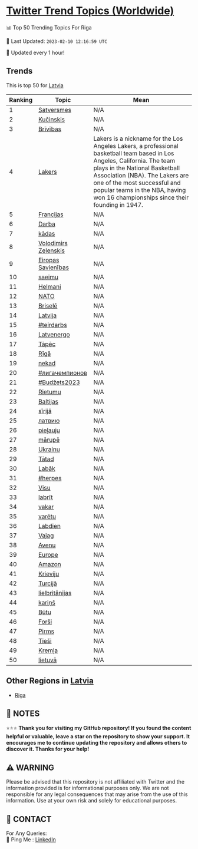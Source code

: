 [Twitter Trend Topics (Worldwide)](https://github.com/ErcinDedeoglu/Twitter-Trend-Topics)
==========


📊 Top 50 Trending Topics For Riga

📆 Last Updated: `2023-02-10 12:16:59 UTC`

🔧 Updated every 1 hour!


## Trends

This is top 50 for [Latvia](</Latvia>)

| Ranking | Topic | Mean |
| ------- | ------------ | ------------ |
| 1 | [Satversmes](http://twitter.com/search?q=Satversmes) | N/A |
| 2 | [Kučinskis](http://twitter.com/search?q=Ku%c4%8dinskis) | N/A |
| 3 | [Brīvības](http://twitter.com/search?q=Br%c4%abv%c4%abbas) | N/A |
| 4 | [Lakers](http://twitter.com/search?q=Lakers) | Lakers is a nickname for the Los Angeles Lakers, a professional basketball team based in Los Angeles, California. The team plays in the National Basketball Association (NBA). The Lakers are one of the most successful and popular teams in the NBA, having won 16 championships since their founding in 1947. |
| 5 | [Francijas](http://twitter.com/search?q=Francijas) | N/A |
| 6 | [Darba](http://twitter.com/search?q=Darba) | N/A |
| 7 | [kādas](http://twitter.com/search?q=k%c4%81das) | N/A |
| 8 | [Volodimirs Zelenskis](http://twitter.com/search?q=Volodimirs+Zelenskis) | N/A |
| 9 | [Eiropas Savienības](http://twitter.com/search?q=Eiropas+Savien%c4%abbas) | N/A |
| 10 | [saeimu](http://twitter.com/search?q=saeimu) | N/A |
| 11 | [Helmani](http://twitter.com/search?q=Helmani) | N/A |
| 12 | [NATO](http://twitter.com/search?q=NATO) | N/A |
| 13 | [Briselē](http://twitter.com/search?q=Brisel%c4%93) | N/A |
| 14 | [Latvija](http://twitter.com/search?q=Latvija) | N/A |
| 15 | [#teirdarbs](http://twitter.com/search?q=%23teirdarbs) | N/A |
| 16 | [Latvenergo](http://twitter.com/search?q=Latvenergo) | N/A |
| 17 | [Tāpēc](http://twitter.com/search?q=T%c4%81p%c4%93c) | N/A |
| 18 | [Rīgā](http://twitter.com/search?q=R%c4%abg%c4%81) | N/A |
| 19 | [nekad](http://twitter.com/search?q=nekad) | N/A |
| 20 | [#лигачемпионов](http://twitter.com/search?q=%23%d0%bb%d0%b8%d0%b3%d0%b0%d1%87%d0%b5%d0%bc%d0%bf%d0%b8%d0%be%d0%bd%d0%be%d0%b2) | N/A |
| 21 | [#Budžets2023](http://twitter.com/search?q=%23Bud%c5%beets2023) | N/A |
| 22 | [Rietumu](http://twitter.com/search?q=Rietumu) | N/A |
| 23 | [Baltijas](http://twitter.com/search?q=Baltijas) | N/A |
| 24 | [sīrijā](http://twitter.com/search?q=s%c4%abrij%c4%81) | N/A |
| 25 | [латвию](http://twitter.com/search?q=%d0%bb%d0%b0%d1%82%d0%b2%d0%b8%d1%8e) | N/A |
| 26 | [pieļauju](http://twitter.com/search?q=pie%c4%bcauju) | N/A |
| 27 | [mārupē](http://twitter.com/search?q=m%c4%81rup%c4%93) | N/A |
| 28 | [Ukrainu](http://twitter.com/search?q=Ukrainu) | N/A |
| 29 | [Tātad](http://twitter.com/search?q=T%c4%81tad) | N/A |
| 30 | [Labāk](http://twitter.com/search?q=Lab%c4%81k) | N/A |
| 31 | [#herpes](http://twitter.com/search?q=%23herpes) | N/A |
| 32 | [Visu](http://twitter.com/search?q=Visu) | N/A |
| 33 | [labrīt](http://twitter.com/search?q=labr%c4%abt) | N/A |
| 34 | [vakar](http://twitter.com/search?q=vakar) | N/A |
| 35 | [varētu](http://twitter.com/search?q=var%c4%93tu) | N/A |
| 36 | [Labdien](http://twitter.com/search?q=Labdien) | N/A |
| 37 | [Vajag](http://twitter.com/search?q=Vajag) | N/A |
| 38 | [Avenu](http://twitter.com/search?q=Avenu) | N/A |
| 39 | [Europe](http://twitter.com/search?q=Europe) | N/A |
| 40 | [Amazon](http://twitter.com/search?q=Amazon) | N/A |
| 41 | [Krieviju](http://twitter.com/search?q=Krieviju) | N/A |
| 42 | [Turcijā](http://twitter.com/search?q=Turcij%c4%81) | N/A |
| 43 | [lielbritānijas](http://twitter.com/search?q=lielbrit%c4%81nijas) | N/A |
| 44 | [kariņš](http://twitter.com/search?q=kari%c5%86%c5%a1) | N/A |
| 45 | [Būtu](http://twitter.com/search?q=B%c5%abtu) | N/A |
| 46 | [Forši](http://twitter.com/search?q=For%c5%a1i) | N/A |
| 47 | [Pirms](http://twitter.com/search?q=Pirms) | N/A |
| 48 | [Tieši](http://twitter.com/search?q=Tie%c5%a1i) | N/A |
| 49 | [Kremļa](http://twitter.com/search?q=Krem%c4%bca) | N/A |
| 50 | [lietuvā](http://twitter.com/search?q=lietuv%c4%81) | N/A |



## Other Regions in [Latvia](</Latvia>)

* [Riga](</Latvia/Riga.md>)



## 📝 NOTES

⭐⭐⭐ **Thank you for visiting my GitHub repository! If you found the content helpful or valuable, leave a star on the repository to show your support. It encourages me to continue updating the repository and allows others to discover it. Thanks for your help!**


## ⚠️ WARNING

Please be advised that this repository is not affiliated with Twitter and the information provided is for informational purposes only. We are not responsible for any legal consequences that may arise from the use of this information. Use at your own risk and solely for educational purposes.


## 📨 CONTACT

 For Any Queries:  
            🏓 Ping Me : [LinkedIn](https://www.linkedin.com/in/ercindedeoglu/)
